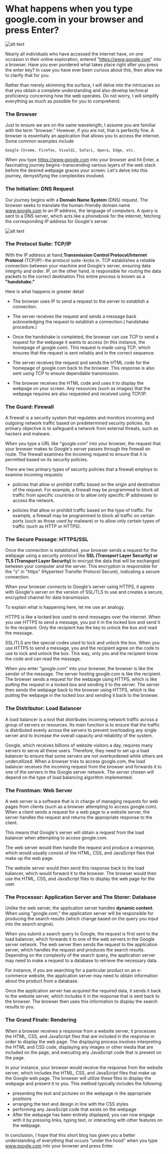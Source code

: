 
# What happens when you type google.com in your browser and press Enter?

![alt text](image.png)

Nearly all individuals who have accessed the internet have, on one occasion in their online exploration, entered "https://www.google.com" into a browser. Have you ever pondered what takes place right after you press the enter key? In case you have ever been curious about this, then allow me to clarify that for you.

Rather than merely skimming the surface, I will delve into the intricacies so that you obtain a complete understanding and also develop technical proficiency concerning how the web operates. Do not worry, I will simplify everything as much as possible for you to comprehend.

### The Browser

Just to ensure we are on the same wavelength, I assume you are familiar with the term "browser." However, if you are not, that is perfectly fine. A browser is essentially an application that allows you to access the internet. Some common examples include 

`Google Chrome, Firefox, Vivaldi, Safari, Opera, Edge, etc.`

When you type https://www.google.com into your browser and hit Enter, a fascinating journey begins - transcending various layers of the web stack before the desired webpage graces your screen. Let's delve into this journey, demystifying the complexities involved.


### The Initiation: DNS Request

Our journey begins with a **Domain Name System** (DNS) request. The browser seeks to translate the human-friendly domain name www.google.com to an IP address, the language of computers. A query is sent to a DNS server, which acts like a phonebook for the internet, fetching the corresponding IP address for Google's server.

![alt text](image-2.png)


 ### The Protocol Suite: TCP/IP

With the IP address at hand,**Transmission Control Protocol/Internet Protocol** (TCP/IP) - the protocol suite - kicks in. TCP establishes a reliable connection between your machine and Google's server, ensuring data integrity and order. IP, on the other hand, is responsible for routing the data packets to the correct destination.This entire process is known as a **"handshake."**

Here is what happens in greater detail

* The browser uses IP to send a request to the server to establish a connection.

* The server receives the request and sends a message back acknowledging the request to establish a connection.( handshake procedure.)

* Once the handshake is completed, the browser can use TCP to send a request for the webpage it wants to access (in this instance, the homepage of google.com). This request is made using TCP, which ensures that the request is sent reliably and in the correct sequence.

* The server receives the request and sends the HTML code for the homepage of google.com back to the browser.  This response is also sent using TCP to ensure dependable transmission.

* The browser receives the HTML code and uses it to display the webpage on your screen. Any resources (such as images) that the webpage requires are also requested and received using TCP/IP.

### The Guard: Firewall

A firewall is a security system that regulates and monitors incoming and outgoing network traffic based on predetermined security policies. Its primary objective is to safeguard a network from external threats, such as hackers and malware.

When you type a URL like "google.com" into your browser, the request that your browser makes to Google's server passes through the firewall en route. The firewall examines the incoming request to ensure that it is permitted based on its security policies.

There are two primary types of security policies that a firewall employs to examine incoming requests:

* policies that allow or prohibit traffic based on the origin and destination of the request. For example, a firewall may be programmed to block all traffic from specific countries or to allow only specific IP addresses to access the network.

* policies that allow or prohibit traffic based on the type of traffic. For example, a firewall may be programmed to block all traffic on certain ports (such as those used by malware) or to allow only certain types of traffic (such as HTTP or HTTPS).



### The Secure Passage: HTTPS/SSL

Once the connection is established, your browser sends a request for the webpage using a security protocol like **SSL (Transport Layer Security) or TLS (Transport Layer Security)** to encrypt the data that will be exchanged between your computer and the server. This encryption is responsible for the "s" in "https" (Hypertext Transfer Protocol Secure), indicating a secure connection.

When your browser connects to Google's server using HTTPS, it agrees with Google's server on the version of SSL/TLS to use and creates a secure, encrypted channel for data transmission.

To explain what is happening here, let me use an analogy.

HTTPS is like a locked box used to send messages over the internet. When you use HTTPS to send a message, you put it in the locked box and send it to the recipient. Only the recipient has the key to unlock the box and read the message.

SSL/TLS are like special codes used to lock and unlock the box. When you use HTTPS to send a message, you and the recipient agree on the code to use to lock and unlock the box. This way, only you and the recipient know the code and can read the message.

When you enter "google.com" into your browser, the browser is like the sender of the message. The server hosting google.com is like the recipient. The browser sends a request for the webpage using HTTPS, which is like putting the request in a locked box and sending it to the server. The server then sends the webpage back to the browser using HTTPS, which is like putting the webpage in the locked box and sending it back to the browser.

### The Distributor: Load Balancer

A load balancer is a tool that distributes incoming network traffic across a group of servers or resources. Its main function is to ensure that the traffic is distributed evenly across the servers to prevent overloading any single server and to increase the overall capacity and reliability of the system.

Google, which receives billions of website visitors a day, requires many servers to serve all these users. Therefore, they need to set up a load balancer to ensure that some servers are not overburdened while others are underutilized. When a browser tries to access google.com, the load balancer receives the incoming request from the browser and forwards it to one of the servers in the Google server network. The server chosen will depend on the type of load balancing algorithm implemented.

### The Frontman: Web Server 

A web server is a software that is in charge of managing requests for web pages from clients (such as a browser attempting to access google.com). When a client sends a request for a web page to a website server, the server handles the request and returns the appropriate response to the client.

This means that Google's server will obtain a request from the load balancer when attempting to access google.com.

The web server would then handle the request and produce a response, which would usually consist of the HTML, CSS, and JavaScript files that make up the web page.

The website server would then send this response back to the load balancer, which would forward it to the browser. The browser would then use the HTML, CSS, and JavaScript files to display the web page for the user.


### The Processor: Application Server and The Storer: Database

Unlike the web server, the application server handles **dynamic content**. When using "google.com," the application server will be responsible for producing the search results (which change based on the query you input into the search engine).

When you submit a search query to Google, the request is first sent to the load balancer, which forwards it to one of the web servers in the Google server network. The web server then sends the request to the application server, which handles the request and produces the search results. Depending on the complexity of the search query, the application server may need to make a request to a database to retrieve the necessary data.

For instance, if you are searching for a particular product on an e-commerce website, the application server may need to obtain information about the product from a database.

Once the application server has acquired the required data, it sends it back to the website server, which includes it in the response that is sent back to the browser. The browser then uses this information to display the search results to you.

### The Grand Finale: Rendering

When a browser receives a response from a website server, it processes the HTML, CSS, and JavaScript files that are included in the response in order to display the web page. The displaying process involves interpreting the HTML and CSS code, displaying any images or other media that are included on the page, and executing any JavaScript code that is present on the page.

In your instance, your browser would receive the response from the website server, which includes the HTML, CSS, and JavaScript files that make up the Google web page. The browser will utilize these files to display the webpage and present it to you. This method typically includes the following:

* presenting the text and pictures on the webpage in the appropriate positions
* arranging the text and design in line with the CSS styles
* performing any JavaScript code that exists on the webpage
* After the webpage has been entirely displayed, you can now engage with it by pressing links, typing text, or interacting with other features on the webpage.

In conclusion, I hope that this short blog has given you a better understanding of everything that occurs "under the hood" when you type www.google.com into your browser and press Enter.







